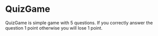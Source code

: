 # QuizGame

QuizGame is simple game with 5 questions. If you correctly answer the question 1 point otherwise you will lose 1 point.